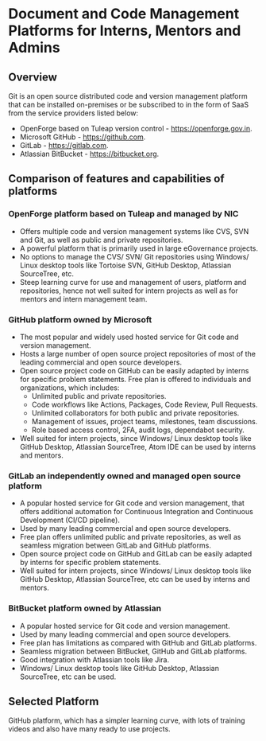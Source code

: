 # Document and Code Management Platforms for Interns, Mentors and Admins

## Overview

Git is an open source distributed code and version management platform that can be installed on-premises or be subscribed to in the form of SaaS from the service providers listed below:
* OpenForge based on Tuleap version control - https://openforge.gov.in.
* Microsoft GitHub - https://github.com.
* GitLab - https://gitlab.com.
* Atlassian BitBucket - https://bitbucket.org.

## Comparison of features and capabilities of platforms

### OpenForge platform based on Tuleap and managed by NIC
* Offers multiple code and version management systems like CVS, SVN and Git, as well as public and private repositories.
* A powerful platform that is primarily used in large eGovernance projects.
* No options to manage the CVS/ SVN/ Git repositories using Windows/ Linux desktop tools like Tortoise SVN, GitHub Desktop, Atlassian SourceTree, etc.
* Steep learning curve for use and management of users, platform and repositories, hence not well suited for intern projects as well as for mentors and intern management team.

### GitHub platform owned by Microsoft
* The most popular and widely used hosted service for Git code and version management.
* Hosts a large number of open source project repositories of most of the leading commercial and open source developers.
* Open source project code on GitHub can be easily adapted by interns for specific problem statements. Free plan is offered to individuals and organizations, which includes:
  * Unlimited public and private repositories.
  * Code workflows like Actions, Packages, Code Review, Pull Requests.
  * Unlimited collaborators for both public and private repositories.
  * Management of issues, project teams, milestones, team discussions.
  * Role based access control, 2FA, audit logs, dependabot security.  
* Well suited for intern projects, since Windows/ Linux desktop tools like GitHub Desktop, Atlassian SourceTree, Atom IDE can be used by interns and mentors.

### GitLab an independently owned and managed open source platform
* A popular hosted service for Git code and version management, that offers additional automation for Continuous Integration and Continuous Development (CI/CD pipeline).
* Used by many leading commercial and open source developers.
* Free plan offers unlimited public and private repositories, as well as seamless migration between GitLab and GitHub platforms.
* Open source project code on GitHub and GitLab can be easily adapted by interns for specific problem statements.
* Well suited for intern projects, since Windows/ Linux desktop tools like GitHub Desktop, Atlassian SourceTree, etc can be used by interns and mentors.

### BitBucket platform owned by Atlassian
* A popular hosted service for Git code and version management.
* Used by many leading commercial and open source developers.
* Free plan has limitations as compared with GitHub and GitLab platforms.
* Seamless migration between BitBucket, GitHub and GitLab platforms.
* Good integration with Atlassian tools like Jira.
* Windows/ Linux desktop tools like GitHub Desktop, Atlassian SourceTree, etc can be used.

## Selected Platform

GitHub platform, which has a simpler learning curve, with lots of training videos and also have many ready to use projects.
